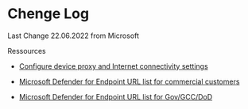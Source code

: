 # Chenge Log

Last Change 22.06.2022 from Microsoft


Ressources

- [Configure device proxy and Internet connectivity settings](https://learn.microsoft.com/en-us/microsoft-365/security/defender-endpoint/configure-proxy-internet?view=o365-worldwide)

-   [Microsoft Defender for Endpoint URL list for commercial customers](https://download.microsoft.com/download/6/b/f/6bfff670-47c3-4e45-b01b-64a2610eaefa/mde-urls-commercial.xlsx)

-   [Microsoft Defender for Endpoint URL list for Gov/GCC/DoD](https://download.microsoft.com/download/6/a/0/6a041da5-c43b-4f17-8167-79dfdc10507f/mde-urls-gov.xlsx)